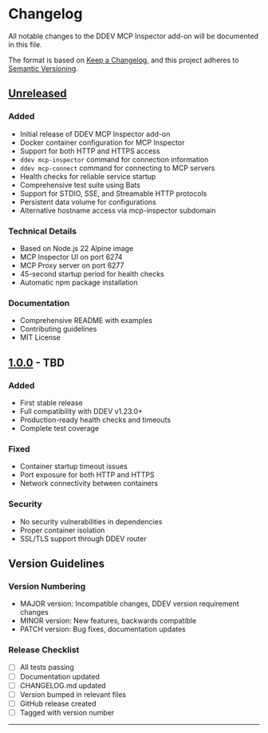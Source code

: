 # Changelog

All notable changes to the DDEV MCP Inspector add-on will be documented in this file.

The format is based on [Keep a Changelog](https://keepachangelog.com/en/1.0.0/),
and this project adheres to [Semantic Versioning](https://semver.org/spec/v2.0.0.html).

## [Unreleased]

### Added
- Initial release of DDEV MCP Inspector add-on
- Docker container configuration for MCP Inspector
- Support for both HTTP and HTTPS access
- `ddev mcp-inspector` command for connection information
- `ddev mcp-connect` command for connecting to MCP servers
- Health checks for reliable service startup
- Comprehensive test suite using Bats
- Support for STDIO, SSE, and Streamable HTTP protocols
- Persistent data volume for configurations
- Alternative hostname access via mcp-inspector subdomain

### Technical Details
- Based on Node.js 22 Alpine image
- MCP Inspector UI on port 6274
- MCP Proxy server on port 6277
- 45-second startup period for health checks
- Automatic npm package installation

### Documentation
- Comprehensive README with examples
- Contributing guidelines
- MIT License

## [1.0.0] - TBD

### Added
- First stable release
- Full compatibility with DDEV v1.23.0+
- Production-ready health checks and timeouts
- Complete test coverage

### Fixed
- Container startup timeout issues
- Port exposure for both HTTP and HTTPS
- Network connectivity between containers

### Security
- No security vulnerabilities in dependencies
- Proper container isolation
- SSL/TLS support through DDEV router

## Version Guidelines

### Version Numbering
- MAJOR version: Incompatible changes, DDEV version requirement changes
- MINOR version: New features, backwards compatible
- PATCH version: Bug fixes, documentation updates

### Release Checklist
- [ ] All tests passing
- [ ] Documentation updated
- [ ] CHANGELOG.md updated
- [ ] Version bumped in relevant files
- [ ] GitHub release created
- [ ] Tagged with version number

---

[Unreleased]: https://github.com/craftpulse/ddev-mcp-inspector/compare/v1.0.0...HEAD
[1.0.0]: https://github.com/craftpulse/ddev-mcp-inspector/releases/tag/v1.0.0